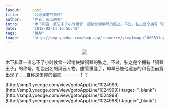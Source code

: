 ```yaml
---
layout:     post
title:      "为你弹奏的萧邦"
author:     "作者：长江朋美"
intro:      "木下和音一直忘不了小时候曾一起愉快弹钢琴的弘之。不过，弘之是个拥有「钢琴王子」的称号，相当出名的风云人物。儘管重逢了，却早已被他遗忘的和音面前竟出现了……自称是萧邦的幽灵---------！？"
date:       "2018-02-14 16:56:45"
tags:       "萧邦"
image:      "http://smp.yoedge.com/smp-app/resource/viewImage/1000831appline.png"
---
```

<div style="text-align: center">
<p><img src="http://smp.yoedge.com/smp-app/resource/viewImage/1000831appline.png"/></p>
</div>
<p class="post-meta">
<span>木下和音一直忘不了小时候曾一起愉快弹钢琴的弘之。不过，弘之是个拥有「钢琴王子」的称号，相当出名的风云人物。儘管重逢了，却早已被他遗忘的和音面前竟出现了……自称是萧邦的幽灵---------！？</span>
</p>
[http://smp3.yoedge.com/view/gotoAppLine/1024999](http://smp3.yoedge.com/view/gotoAppLine/1024999){:target="_blank"}
[http://smp3.yoedge.com/view/gotoAppLine/1024998](http://smp3.yoedge.com/view/gotoAppLine/1024998){:target="_blank"}


